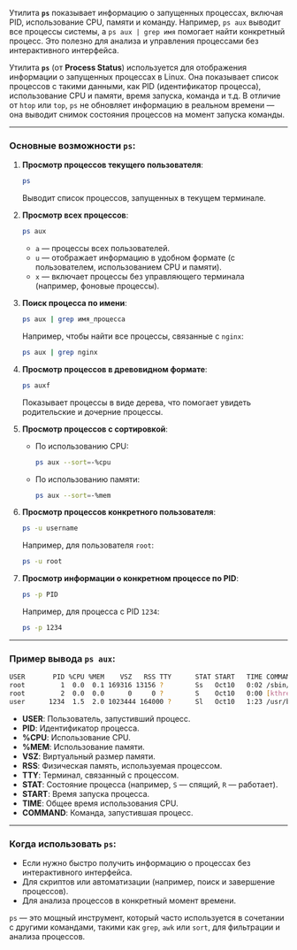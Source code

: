 
Утилита **`ps`** показывает информацию о запущенных процессах, включая PID, использование CPU, памяти и команду. Например, `ps aux` выводит все процессы системы, а `ps aux | grep имя` помогает найти конкретный процесс. Это полезно для анализа и управления процессами без интерактивного интерфейса.

Утилита **`ps`** (от **Process Status**) используется для отображения информации о запущенных процессах в Linux. Она показывает список процессов с такими данными, как PID (идентификатор процесса), использование CPU и памяти, время запуска, команда и т.д. В отличие от `htop` или `top`, `ps` не обновляет информацию в реальном времени — она выводит снимок состояния процессов на момент запуска команды.

---

### Основные возможности `ps`:
1. **Просмотр процессов текущего пользователя**:
   ```bash
   ps
   ```
   Выводит список процессов, запущенных в текущем терминале.

2. **Просмотр всех процессов**:
   ```bash
   ps aux
   ```
   - `a` — процессы всех пользователей.
   - `u` — отображает информацию в удобном формате (с пользователем, использованием CPU и памяти).
   - `x` — включает процессы без управляющего терминала (например, фоновые процессы).

3. **Поиск процесса по имени**:
   ```bash
   ps aux | grep имя_процесса
   ```
   Например, чтобы найти все процессы, связанные с `nginx`:
   ```bash
   ps aux | grep nginx
   ```

4. **Просмотр процессов в древовидном формате**:
   ```bash
   ps auxf
   ```
   Показывает процессы в виде дерева, что помогает увидеть родительские и дочерние процессы.

5. **Просмотр процессов с сортировкой**:
   - По использованию CPU:
     ```bash
     ps aux --sort=-%cpu
     ```
   - По использованию памяти:
     ```bash
     ps aux --sort=-%mem
     ```

6. **Просмотр процессов конкретного пользователя**:
   ```bash
   ps -u username
   ```
   Например, для пользователя `root`:
   ```bash
   ps -u root
   ```

7. **Просмотр информации о конкретном процессе по PID**:
   ```bash
   ps -p PID
   ```
   Например, для процесса с PID `1234`:
   ```bash
   ps -p 1234
   ```

---

### Пример вывода `ps aux`:
```bash
USER       PID %CPU %MEM    VSZ   RSS TTY      STAT START   TIME COMMAND
root         1  0.0  0.1 169316 13156 ?        Ss   Oct10   0:02 /sbin/init
root         2  0.0  0.0      0     0 ?        S    Oct10   0:00 [kthreadd]
user      1234  1.5  2.0 1023444 164000 ?      Sl   Oct10   1:23 /usr/bin/firefox
```
- **USER**: Пользователь, запустивший процесс.
- **PID**: Идентификатор процесса.
- **%CPU**: Использование CPU.
- **%MEM**: Использование памяти.
- **VSZ**: Виртуальный размер памяти.
- **RSS**: Физическая память, используемая процессом.
- **TTY**: Терминал, связанный с процессом.
- **STAT**: Состояние процесса (например, `S` — спящий, `R` — работает).
- **START**: Время запуска процесса.
- **TIME**: Общее время использования CPU.
- **COMMAND**: Команда, запустившая процесс.

---

### Когда использовать `ps`:
- Если нужно быстро получить информацию о процессах без интерактивного интерфейса.
- Для скриптов или автоматизации (например, поиск и завершение процессов).
- Для анализа процессов в конкретный момент времени.

`ps` — это мощный инструмент, который часто используется в сочетании с другими командами, такими как `grep`, `awk` или `sort`, для фильтрации и анализа процессов.